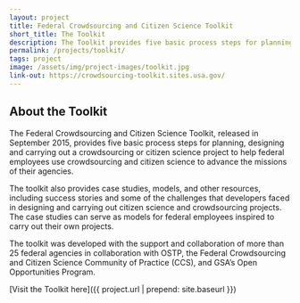 ```yaml
---
layout: project
title: Federal Crowdsourcing and Citizen Science Toolkit
short_title: The Toolkit
description: The Toolkit provides five basic process steps for planning, designing and carrying out a crowdsourcing or citizen science project to help federal employees use crowdsourcing and citizen science to advance the missions of their agencies.
permalink: /projects/toolkit/
tags: project
image: /assets/img/project-images/toolkit.jpg
link-out: https://crowdsourcing-toolkit.sites.usa.gov/
---
```

## About the Toolkit
The Federal Crowdsourcing and Citizen Science Toolkit, released in September 2015, provides five basic process steps for planning, designing and carrying out a crowdsourcing or citizen science project to help federal employees use crowdsourcing and citizen science to advance the missions of their agencies.

The toolkit also provides case studies, models, and other resources, including success stories and some of the challenges that developers faced in designing and carrying out citizen science and crowdsourcing projects. The case studies can serve as models for federal employees inspired to carry out their own projects. 

The toolkit was developed with the support and collaboration of more than 25 federal agencies in collaboration with OSTP, the Federal Crowdsourcing and Citizen Science Community of Practice (CCS), and GSA’s Open Opportunities Program.


[Visit the Toolkit here]({{ project.url | prepend: site.baseurl }})
